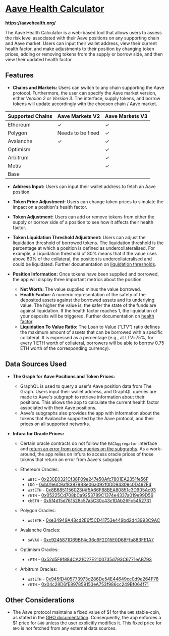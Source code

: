 # [Aave Health Calculator](https://aavehealth.org/)

**https://aavehealth.org/**

The Aave Health Calculator is a web-based tool that allows users to assess the risk level associated with their Aave positions on any supporting chain and Aave market. Users can input their wallet address, view their current health factor, and make adjustments to their position by changing token prices, adding or removing tokens from the supply or borrow side, and then view their updated health factor.

## Features

- **Chains and Markets:** Users can switch to any chain supporting the Aave protocol. Furthermore, the user can specify the Aave market version, either *Version 2* or *Version 3*. The interface, supply tokens, and borrow tokens will update accordingly with the choosen chain / Aave market.

| Supported Chains   | Aave Markets V2  | Aave Markets V3  |
|--------------------|------------------|------------------|
| Ethereum           | <span>&#10003;</span> | <span>&#10003;</span> |
| Polygon            | Needs to be fixed | <span>&#10003;</span> |
| Avalanche          | <span>&#10003;</span> | <span>&#10003;</span> |
| Optimism           || <span>&#10003;</span> |
| Arbitrum           || <span>&#10003;</span> |
| Metis              || <span>&#10003;</span> |
|Base|||

- **Address Input:** Users can input their wallet address to fetch an Aave position.

- **Token Price Adjustment:** Users can change token prices to simulate the impact on a position's health factor.

- **Token Adjustment:** Users can add or remove tokens from either the supply or borrow side of a position to see how it affects their health factor.

- **Token Liquidation Threshold Adjustment:** Users can adjust the liquidation threshold of borrowed tokens. The liquidation threshold is the percentage at which a position is defined as undercollateralised. For example, a Liquidation threshold of 80% means that if the value rises above 80% of the collateral, the position is undercollateralised and could be liquidated. Further documentation on [liquidation thresholds](https://docs.aave.com/risk/asset-risk/risk-parameters#liquidation-threshold).

- **Position Information:** Once tokens have been supplied and borrowed, the app will display three important metrics about the position.
  - **Net Worth:** The value supplied minus the value borrowed.
  - **Health Factor:** A numeric representation of the safety of the deposited assets against the borrowed assets and its underlying value. The higher the value is, the safer the state of the funds are against liquidation. If the health factor reaches 1, the liquidation of your deposits will be triggered. Further documentation on [health factor](https://docs.aave.com/faq/borrowing#what-is-the-health-factor).
  - **Liquidation To Value Ratio:** The Loan to Value (”LTV”) ratio defines the maximum amount of assets that can be borrowed with a specific collateral. It is expressed as a percentage (e.g., at LTV=75%, for every 1 ETH worth of collateral, borrowers will be able to borrow 0.75 ETH worth of the corresponding currency).


## Data Sources Used
- **The Graph for Aave Positions and Token Prices:**
  - GraphQL is used to query a user's Aave position data from The Graph. Users input their wallet address, and GraphQL queries are made to Aave's subgraph to retrieve information about their positions. This allows the app to calculate the current health factor associated with their Aave positions.
  - Aave's subgraphs also provides the app with information about the tokens that Avalanche supported by the Aave protocol, and their prices on all supported networks. 

- **Infura for Oracle Prices:**
  - Certain oracle contracts do not follow the `EACAggregator` interface and [return an error from price queries on the subgraphs](https://github.com/aave/protocol-subgraphs/issues/102). As a work-around, the app relies on Infura to access oracle prices of those tokens that return an error from Aave's subgraph.
  
  - Ethereum Oracles:
    - `wBTC` - [0x230E0321Cf38F09e247e50Afc7801EA2351fe56F](https://etherscan.io/address/0x230E0321Cf38F09e247e50Afc7801EA2351fe56F)
    - `LDO` - [0xb01e6C9af83879B8e06a092f0DD94309c0D497E4](https://etherscan.io/address/0xb01e6C9af83879B8e06a092f0DD94309c0D497E4)
    - `wstETH` - [0x8B6851156023f4f5A66F68BEA80851c3D905Ac93](https://etherscan.io/address/0x8B6851156023f4f5A66F68BEA80851c3D905Ac93)
    - `rETH` - [0x05225Cd708bCa9253789C1374e4337a019e99D56](https://etherscan.io/address/0x05225Cd708bCa9253789C1374e4337a019e99D56)
    - `cbETH` - [0x5f4d15d761528c57a5C30c43c1DAb26Fc5452731](https://etherscan.io/address/0x5f4d15d761528c57a5C30c43c1DAb26Fc5452731)
  - Polygon Oracles:
    - `wstETH` - [0xe34949A48cd2E6f5CD41753e449bd2d43993C9AC](https://polygonscan.com/address/0xe34949A48cd2E6f5CD41753e449bd2d43993C9AC)
  - Avalanche Oracles:
    - `sAVAX` - [0xc9245871D69BF4c36c6F2D15E0D68Ffa883FE1A7](https://snowtrace.io/address/0xc9245871D69BF4c36c6F2D15E0D68Ffa883FE1A7)
  - Optimism Oracles:
    - `rETH` - [0x52d5F9f884CA21C27E2100735d793C6771eAB793](https://optimistic.etherscan.io/address/0x52d5F9f884CA21C27E2100735d793C6771eAB793)
  - Arbitrum Oracles:
    - `wstETH` - [0x945fD405773973d286De54E44649cc0d9e264F78](https://arbiscan.io/address/0x945fD405773973d286De54E44649cc0d9e264F78)
    - `rETH` -  [0x04c28D6fE897859153eA753f986cc249Bf064f71](https://arbiscan.io/address/0x04c28D6fE897859153eA753f986cc249Bf064f71)

## Other Considerations
- The Aave protocol maintains a fixed value of $1 for the `GHO` stable-coin, as stated in the [GHO documentation](https://docs-gho.vercel.app/concepts/faq#:~:text=Unlike%20many%20stablecoins%2C%20the%20oracle%20price%20for%20GHO%20is%20fixed.). Consequently, the app enforces a $1 price for `GHO` unless the user explicitly modifies it. This fixed price for `GHO` is not fetched from any external data sources.
